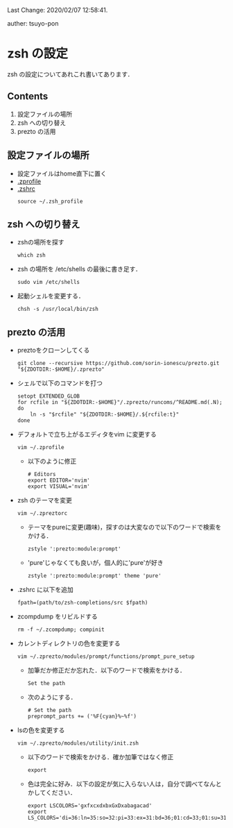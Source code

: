 Last Change: 2020/02/07 12:58:41.

auther: tsuyo-pon

# zsh の設定
zsh の設定についてあれこれ書いてあります．

## Contents
1. 設定ファイルの場所
1. zsh への切り替え
1. prezto の活用

## 設定ファイルの場所
[]({{{)
- 設定ファイルはhome直下に置く
- [.zprofile](../../conf/.zprofile)
- [.zshrc](../../conf/.zshrc)
    ```
    source ~/.zsh_profile
    ```
[](}}})

## zsh への切り替え
[]({{{)
- zshの場所を探す
    ```
    which zsh
    ```
- zsh の場所を /etc/shells の最後に書き足す．
    ```
    sudo vim /etc/shells
    ```
- 起動シェルを変更する．
    ```
    chsh -s /usr/local/bin/zsh
    ```
[](}}})

## prezto の活用
[]({{{)
- preztoをクローンしてくる
    ```
    git clone --recursive https://github.com/sorin-ionescu/prezto.git "${ZDOTDIR:-$HOME}/.zprezto"
    ```
- シェルで以下のコマンドを打つ
    ```
    setopt EXTENDED_GLOB
    for rcfile in "${ZDOTDIR:-$HOME}"/.zprezto/runcoms/^README.md(.N); do
        ln -s "$rcfile" "${ZDOTDIR:-$HOME}/.${rcfile:t}"
    done
    ```
- デフォルトで立ち上がるエディタをvim に変更する
    ```
    vim ~/.zprofile
    ```
    - 以下のように修正
        ```
        # Editors
        export EDITOR='nvim'
        export VISUAL='nvim'
        ```
- zsh のテーマを変更
    ```
    vim ~/.zpreztorc
    ```
    - テーマをpureに変更(趣味)，探すのは大変なので以下のワードで検索をかける．
        ```
        zstyle ':prezto:module:prompt'
        ```
    - 'pure'じゃなくても良いが，個人的に'pure'が好き
        ```
        zstyle ':prezto:module:prompt' theme 'pure'
        ```
- .zshrc に以下を追加
    ```
    fpath=(path/to/zsh-completions/src $fpath)
    ```
- zcompdump をリビルドする
    ```
    rm -f ~/.zcompdump; compinit
    ```
- カレントディレクトリの色を変更する
    ```
    vim ~/.zprezto/modules/prompt/functions/prompt_pure_setup
    ```
    - 加筆だか修正だか忘れた．以下のワードで検索をかける．
        ```
        Set the path
        ```
    - 次のようにする．
        ```
        # Set the path
        preprompt_parts += ('%F{cyan}%~%f')
        ```
- lsの色を変更する
    ```
    vim ~/.zprezto/modules/utility/init.zsh
    ```
    - 以下のワードで検索をかける．確か加筆ではなく修正
        ```
        export
        ```
    - 色は完全に好み．以下の設定が気に入らない人は，自分で調べてなんとかしてください．
        ```
        export LSCOLORS='gxfxcxdxbxGxDxabagacad'
        export LS_COLORS='di=36:ln=35:so=32:pi=33:ex=31:bd=36;01:cd=33;01:su=31;40;07:sg=36;40;07:tw=32;40;07:ow=33;40;07:'
        ```
[](}}})
